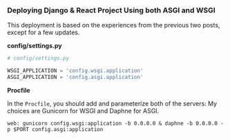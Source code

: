### Deploying Django & React Project Using both ASGI and WSGI

This deployment is based on the experiences from the previous two posts, except for a few updates.

**config/settings.py**

```python
# config/settings.py

WSGI_APPLICATION = 'config.wsgi.application'
ASGI_APPLICATION = 'config.asgi.application'
```

**Procfile**

In the `Procfile`, you should add and parameterize both of the servers: My choices are Gunicorn for WSGI and Daphne for ASGI.

```
web: gunicorn config.wsgi:application -b 0.0.0.0 & daphne -b 0.0.0.0 -p $PORT config.asgi:application
```

